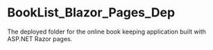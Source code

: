 # BookList_Blazor_Pages_Dep
The deployed folder for the online book keeping application built with ASP.NET Razor pages.
